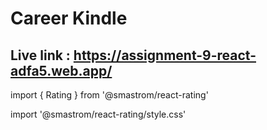 # Career Kindle
## Live link : https://assignment-9-react-adfa5.web.app/

<P>import { Rating } from '@smastrom/react-rating'

import '@smastrom/react-rating/style.css'</P>